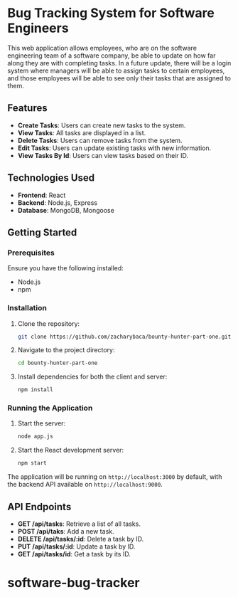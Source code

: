 

# Bug Tracking System for Software Engineers

This web application allows employees, who are on the software engineering team of a software company, be able to update on how far along they are with completing tasks. In a future update, there will be a login system where managers will be able to assign tasks to certain employees, and those employees will be able to see only their tasks that are assigned to them.

## Features

- **Create Tasks**: Users can create new tasks to the system.
- **View Tasks**: All tasks are displayed in a list.
- **Delete Tasks**: Users can remove tasks from the system.
- **Edit Tasks**: Users can update existing tasks with new information.
- **View Tasks By Id**: Users can view tasks based on their ID.

## Technologies Used

- **Frontend**: React
- **Backend**: Node.js, Express
- **Database**: MongoDB, Mongoose

## Getting Started

### Prerequisites

Ensure you have the following installed:

- Node.js
- npm

### Installation

1. Clone the repository:

   ```bash
   git clone https://github.com/zacharybaca/bounty-hunter-part-one.git
   ```

2. Navigate to the project directory:

   ```bash
   cd bounty-hunter-part-one
   ```

3. Install dependencies for both the client and server:

   ```bash
   npm install
   ```

### Running the Application

1. Start the server:

   ```bash
   node app.js
   ```

2. Start the React development server:

   ```bash
   npm start
   ```

The application will be running on `http://localhost:3000` by default, with the backend API available on `http://localhost:9000`.

## API Endpoints

- **GET /api/tasks**: Retrieve a list of all tasks.
- **POST /api/taks**: Add a new task.
- **DELETE /api/tasks/:id**: Delete a task by ID.
- **PUT /api/tasks/:id**: Update a task by ID.
- **GET /api/tasks/id**: Get a task by its ID.
# software-bug-tracker
